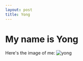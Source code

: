 ```yaml
---
layout: post
title: Yong
---
```


# **My name is Yong**

Here's the image of me:
![yong](https://p7.hiclipart.com/preview/226/603/627/pepe-the-frog-internet-meme-image-frog.jpg)